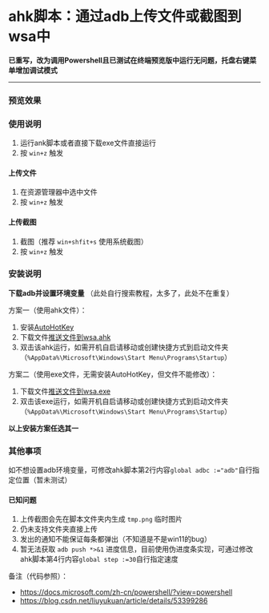 # ahk脚本：通过adb上传文件或截图到wsa中

**已重写，改为调用Powershell且已测试在终端预览版中运行无问题，托盘右键菜单增加调试模式**

---

### 预览效果



### 使用说明

1. 运行ank脚本或者直接下载exe文件直接运行
2. 按 `win+z` 触发

#### 上传文件

1. 在资源管理器中选中文件
2. 按 `win+z` 触发

#### 上传截图

1. 截图（推荐 `win+shfit+s` 使用系统截图）
2. 按 `win+z` 触发

### 安装说明

 **下载adb并设置环境变量** （此处自行搜索教程，太多了，此处不在重复）

方案一（使用ahk文件）：

1. 安装[AutoHotKey](https://www.autohotkey.com/)
2. 下载文件[推送文件到wsa.ahk](https://gitee.com/huhuhuhu/ahk-script-archive/raw/master/new/%E6%8E%A8%E9%80%81%E6%96%87%E4%BB%B6%E5%88%B0wsa.ahk)
3. 双击该ahk运行，如需开机自启请移动或创建快捷方式到启动文件夹（`%AppData%\Microsoft\Windows\Start Menu\Programs\Startup`）


方案二（使用exe文件，无需安装AutoHotKey，但文件不能修改）：

1. 下载文件[推送文件到wsa.exe](https://gitee.com/huhuhuhu/ahk-script-archive/releases/ahk%E8%84%9A%E6%9C%AC%E9%80%9A%E8%BF%87adb%E4%B8%8A%E4%BC%A0%E6%96%87%E4%BB%B6%E6%88%96%E6%88%AA%E5%9B%BE%E5%88%B0wsa%E4%B8%AD)
2. 双击该exe运行，如需开机自启请移动或创建快捷方式到启动文件夹（`%AppData%\Microsoft\Windows\Start Menu\Programs\Startup`）


 **以上安装方案任选其一** 

### 其他事项

如不想设置adb环境变量，可修改ahk脚本第2行内容`global adbc :="adb"`自行指定位置（暂未测试）

#### 已知问题

1. 上传截图会先在脚本文件夹内生成 `tmp.png` 临时图片
2. 仍未支持文件夹直接上传
3. 发出的通知不能保证每条都弹出（不知道是不是win11的bug）
4. 暂无法获取 `adb push *>&1` 进度信息，目前使用伪进度条实现，可通过修改ahk脚本第4行内容`global step :=30`自行指定速度

备注（代码参照）：
- https://docs.microsoft.com/zh-cn/powershell/?view=powershell
- https://blog.csdn.net/liuyukuan/article/details/53399286
